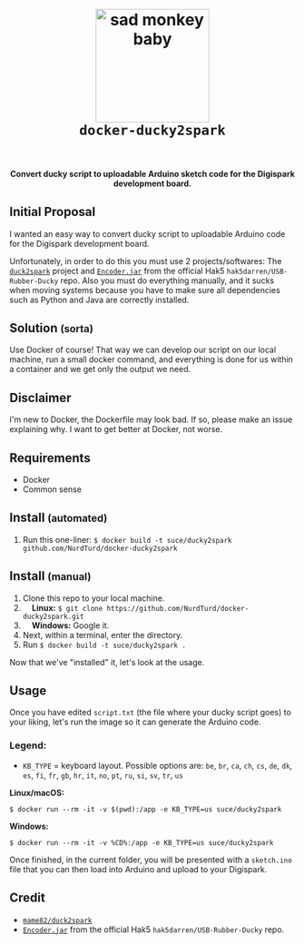 

<h1 align="center">
  <br>
  <a href="https://github.com/NurdTurd/docker-ducky2spark"><img src="https://i.imgur.com/SdObGuR.png" alt="sad monkey baby" width="200"></a>
  <br>
  <code>docker-ducky2spark</code>
  <br>
  <br>
</h1>

<h4 align="center">Convert ducky script to uploadable Arduino sketch code for the Digispark development board.</h4>

## Initial Proposal
I wanted an easy way to convert ducky script to uploadable Arduino code for the Digispark development board.

Unfortunately, in order to do this you must use 2 projects/softwares:
The [`duck2spark`](https://github.com/mame82/duck2spark) project and [`Encoder.jar`](https://github.com/hak5darren/USB-Rubber-Ducky/blob/master/Encoder/encoder.jar) from the official Hak5 `hak5darren/USB-Rubber-Ducky` repo.
Also you must do everything manually, and it sucks when moving systems because you have to make sure all dependencies such as Python and Java are correctly installed.

## Solution <small>(sorta)</small>
Use Docker of course! That way we can develop our script on our local machine, run a small docker command, and everything is done for us within a container and we get only the output we need.

## Disclaimer
I'm new to Docker, the Dockerfile may look bad. If so, please make an issue explaining why. I want to get better at Docker, not worse.

## Requirements
* Docker
* Common sense

<h2>Install <small>(automated)</small></h2>

1. Run this one-liner: `$ docker build -t suce/ducky2spark github.com/NurdTurd/docker-ducky2spark`

<h2>Install <small>(manual)</small></h2>

1. Clone this repo to your local machine.
2. &nbsp;&nbsp;&nbsp;&nbsp;**Linux:** `$ git clone https://github.com/NurdTurd/docker-ducky2spark.git`
3. &nbsp;&nbsp;&nbsp;&nbsp;**Windows:** Google it.
4. Next, within a terminal, enter the directory.
5. Run `$ docker build -t suce/ducky2spark .`

Now that we've "installed" it, let's look at the usage.
## Usage
Once you have edited `script.txt` (the file where your ducky script goes) to your liking, let's run the image so it can generate the Arduino code.
### Legend:
* `KB_TYPE` = keyboard layout. Possible options are: `be`, `br`, `ca`, `ch`, `cs`, `de`, `dk`, `es`, `fi`, `fr`, `gb`, `hr`, `it`, `no`, `pt`, `ru`, `si`, `sv`, `tr`, `us`

**Linux/macOS:**
```
$ docker run --rm -it -v $(pwd):/app -e KB_TYPE=us suce/ducky2spark
```
**Windows:**
```
$ docker run --rm -it -v %CD%:/app -e KB_TYPE=us suce/ducky2spark
```

Once finished, in the current folder, you will be presented with a `sketch.ino` file that you can then load into Arduino and upload to your Digispark.

## Credit
* [`mame82/duck2spark`](https://github.com/mame82/duck2spark)
* [`Encoder.jar`](https://github.com/hak5darren/USB-Rubber-Ducky/blob/master/Encoder/encoder.jar) from the official Hak5 `hak5darren/USB-Rubber-Ducky` repo.
